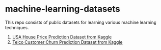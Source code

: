 # machine-learning-datasets

This repo consists of public datasets for learning various machine learning techniques. 

1. <a href="/house-price-prediction/USA_Housing.csv" target="_blank">USA House Price Prediction Dataset from Kaggle</a>
2. <a href="/customer-conversion-prediction/customer-churn-dataset.csv" target="_blank">Telco Customer Churn Prediction Dataset from Kaggle</a>
